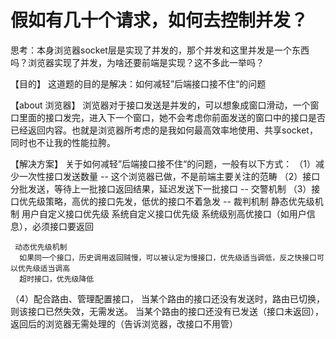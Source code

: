 # 假如有几十个请求，如何去控制并发？


思考：本身浏览器socket层是实现了并发的，那个并发和这里并发是一个东西吗？浏览器实现了并发，为啥还要前端是实现？这不多此一举吗？

【目的】
这道题的目的是解决：如何减轻”后端接口接不住“的问题

【about 浏览器】
浏览器对于接口发送是并发的，可以想象成窗口滑动，一个窗口里面的接口发完，进入下一个窗口，她不会考虑你前面发送的窗口中的接口是否已经返回内容。也就是浏览器所考虑的是我如何最高效率地使用、共享socket，同时也不让我的性能拉胯。

【解决方案】
关于如何减轻”后端接口接不住“的问题，一般有以下方式：
（1）减少一次性接口发送数量  --  这个浏览器已做，不是前端主要关注的范畴
（2）接口分批发送，等待上一批接口返回结果，延迟发送下一批接口 -- 交警机制
（3）接口优先级策略，高优的接口先发，低优的接口不着急发  -- 裁判机制
     静态优先级机制
     用户自定义接口优先级
     系统自定义接口优先级
     系统级别高优接口（如用户信息），必须接口要返回
     
     动态优先级机制
      如果同一个接口，历史调用返回贼慢，可以被认定为慢接口，优先级适当调低，反之快接口可以优先级适当调高
      超时接口，优先级降低

（4）配合路由、管理配置接口，
     当某个路由的接口还没有发送时，路由已切换，则该接口已然失效，无需发送。
     当某个路由的接口还没有已发送（接口未返回），返回后的浏览器无需处理的（告诉浏览器，改接口不用管）     

     

